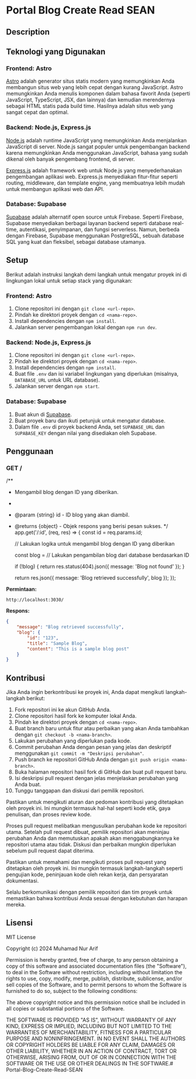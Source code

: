 # Portal Blog Create Read SEAN

## Description



## Teknologi yang Digunakan

### Frontend: Astro

[Astro](https://astro.build/) adalah generator situs statis modern yang memungkinkan Anda membangun situs web yang lebih cepat dengan kurang JavaScript. Astro memungkinkan Anda menulis komponen dalam bahasa favorit Anda (seperti JavaScript, TypeScript, JSX, dan lainnya) dan kemudian merendernya sebagai HTML statis pada build time. Hasilnya adalah situs web yang sangat cepat dan optimal.

### Backend: Node.js, Express.js

[Node.js](https://nodejs.org/) adalah runtime JavaScript yang memungkinkan Anda menjalankan JavaScript di server. Node.js sangat populer untuk pengembangan backend karena memungkinkan Anda menggunakan JavaScript, bahasa yang sudah dikenal oleh banyak pengembang frontend, di server.

[Express.js](https://expressjs.com/) adalah framework web untuk Node.js yang menyederhanakan pengembangan aplikasi web. Express.js menyediakan fitur-fitur seperti routing, middleware, dan template engine, yang membuatnya lebih mudah untuk membangun aplikasi web dan API.

### Database: Supabase

[Supabase](https://supabase.io/) adalah alternatif open source untuk Firebase. Seperti Firebase, Supabase menyediakan berbagai layanan backend seperti database real-time, autentikasi, penyimpanan, dan fungsi serverless. Namun, berbeda dengan Firebase, Supabase menggunakan PostgreSQL, sebuah database SQL yang kuat dan fleksibel, sebagai database utamanya.

## Setup

Berikut adalah instruksi langkah demi langkah untuk mengatur proyek ini di lingkungan lokal untuk setiap stack yang digunakan:

### Frontend: Astro

1. Clone repositori ini dengan `git clone <url-repo>`.
2. Pindah ke direktori proyek dengan `cd <nama-repo>`.
3. Install dependencies dengan `npm install`.
4. Jalankan server pengembangan lokal dengan `npm run dev`.

### Backend: Node.js, Express.js

1. Clone repositori ini dengan `git clone <url-repo>`.
2. Pindah ke direktori proyek dengan `cd <nama-repo>`.
3. Install dependencies dengan `npm install`.
4. Buat file `.env` dan isi variabel lingkungan yang diperlukan (misalnya, `DATABASE_URL` untuk URL database).
5. Jalankan server dengan `npm start`.

### Database: Supabase

1. Buat akun di [Supabase](https://supabase.io/).
2. Buat proyek baru dan ikuti petunjuk untuk mengatur database.
3. Dalam file `.env` di proyek backend Anda, set `SUPABASE_URL` dan `SUPABASE_KEY` dengan nilai yang disediakan oleh Supabase.

## Penggunaan

### GET /

/**
 * Mengambil blog dengan ID yang diberikan.
 *
 * @param {string} id - ID blog yang akan diambil.
 * @returns {object} - Objek respons yang berisi pesan sukses.
 */
app.get('/:id', (req, res) => {
    const id = req.params.id;
    
    // Lakukan logika untuk mengambil blog dengan ID yang diberikan
    
    const blog = // Lakukan pengambilan blog dari database berdasarkan ID
    
    if (!blog) {
        return res.status(404).json({ message: 'Blog not found' });
    }
    
    return res.json({ message: 'Blog retrieved successfully', blog });
});


**Permintaan:**

```
http://localhost:3030/
```

**Respons:**

```json
{
    "message": "Blog retrieved successfully",
    "blog": {
        "id": "123",
        "title": "Sample Blog",
        "content": "This is a sample blog post"
    }
}
```

## Kontribusi

Jika Anda ingin berkontribusi ke proyek ini, Anda dapat mengikuti langkah-langkah berikut:

1. Fork repositori ini ke akun GitHub Anda.
2. Clone repositori hasil fork ke komputer lokal Anda.
3. Pindah ke direktori proyek dengan `cd <nama-repo>`.
4. Buat branch baru untuk fitur atau perbaikan yang akan Anda tambahkan dengan `git checkout -b <nama-branch>`.
5. Lakukan perubahan yang diperlukan pada kode.
6. Commit perubahan Anda dengan pesan yang jelas dan deskriptif menggunakan `git commit -m "Deskripsi perubahan"`.
7. Push branch ke repositori GitHub Anda dengan `git push origin <nama-branch>`.
8. Buka halaman repositori hasil fork di GitHub dan buat pull request baru.
9. Isi deskripsi pull request dengan jelas menjelaskan perubahan yang Anda buat.
10. Tunggu tanggapan dan diskusi dari pemilik repositori.

Pastikan untuk mengikuti aturan dan pedoman kontribusi yang ditetapkan oleh proyek ini. Ini mungkin termasuk hal-hal seperti kode etik, gaya penulisan, dan proses review kode.

Proses pull request melibatkan mengusulkan perubahan kode ke repositori utama. Setelah pull request dibuat, pemilik repositori akan meninjau perubahan Anda dan memutuskan apakah akan menggabungkannya ke repositori utama atau tidak. Diskusi dan perbaikan mungkin diperlukan sebelum pull request dapat diterima.

Pastikan untuk memahami dan mengikuti proses pull request yang ditetapkan oleh proyek ini. Ini mungkin termasuk langkah-langkah seperti pengujian kode, peninjauan kode oleh rekan kerja, dan persyaratan dokumentasi.

Selalu berkomunikasi dengan pemilik repositori dan tim proyek untuk memastikan bahwa kontribusi Anda sesuai dengan kebutuhan dan harapan mereka.

## Lisensi

MIT License

Copyright (c) 2024 Muhamad Nur Arif

Permission is hereby granted, free of charge, to any person obtaining a copy
of this software and associated documentation files (the "Software"), to deal
in the Software without restriction, including without limitation the rights
to use, copy, modify, merge, publish, distribute, sublicense, and/or sell
copies of the Software, and to permit persons to whom the Software is
furnished to do so, subject to the following conditions:

The above copyright notice and this permission notice shall be included in all
copies or substantial portions of the Software.

THE SOFTWARE IS PROVIDED "AS IS", WITHOUT WARRANTY OF ANY KIND, EXPRESS OR
IMPLIED, INCLUDING BUT NOT LIMITED TO THE WARRANTIES OF MERCHANTABILITY,
FITNESS FOR A PARTICULAR PURPOSE AND NONINFRINGEMENT. IN NO EVENT SHALL THE
AUTHORS OR COPYRIGHT HOLDERS BE LIABLE FOR ANY CLAIM, DAMAGES OR OTHER
LIABILITY, WHETHER IN AN ACTION OF CONTRACT, TORT OR OTHERWISE, ARISING FROM,
OUT OF OR IN CONNECTION WITH THE SOFTWARE OR THE USE OR OTHER DEALINGS IN THE
SOFTWARE.#   P o r t a l - B l o g - C r e a t e - R e a d - S E A N  
 